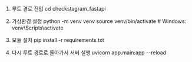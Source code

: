 1. 루트 경로 진입
cd checkstagram_fastapi

2. 가상환경 설정
python -m venv venv
source venv/bin/activate  # Windows: venv\Scripts\activate

3. 모듈 설치
pip install -r requirements.txt

4. 다시 루트 경로로 돌아가서 서버 실행
uvicorn app.main:app --reload